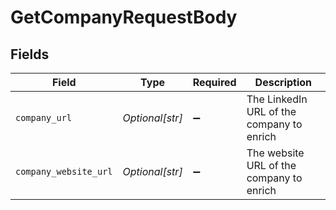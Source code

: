 # GetCompanyRequestBody


## Fields

| Field                                     | Type                                      | Required                                  | Description                               |
| ----------------------------------------- | ----------------------------------------- | ----------------------------------------- | ----------------------------------------- |
| `company_url`                             | *Optional[str]*                           | :heavy_minus_sign:                        | The LinkedIn URL of the company to enrich |
| `company_website_url`                     | *Optional[str]*                           | :heavy_minus_sign:                        | The website URL of the company to enrich  |